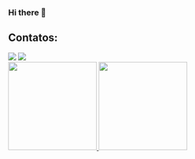 ### Hi there 👋

<div>
  <a href="https://tenor.com/pt-BR/view/cat-computer-typing-fast-gif-5368357" target="_blank"></a>

<!--
**IsabelAraujodev/IsabelAraujodev** is a ✨ _special_ ✨ repository because its `README.md` (this file) appears on your GitHub profile.

Here are some ideas to get you started:

- 🔭 I’m currently working on ...
- 🌱 I’m currently learning ...
- 👯 I’m looking to collaborate on ...
- 🤔 I’m looking for help with ...
- 💬 Ask me about ...
- 📫 How to reach me: ...
- 😄 Pronouns: ...
- ⚡ Fun fact: ...
-->
## Contatos:

<div>
<a href = "mailto:isabelcaaraujo@hotmail.com"><img src="https://img.icons8.com/fluency/48/null/apple-mail.png" target="_blank"></a>
<a href="https://www.linkedin.com/in/isabelaraujodev" target="_blank"><img src="https://img.icons8.com/color/48/null/linkedin.png" target="_blank"></a>   
</div>



<div>
<a href="https://github.com/isabelaraujodev">
<img height="180em" src="https://github-readme-stats.vercel.app/api/top-langs/?username=isabelaraujodev&layout=compact&langs_count=7&theme=dracula"/>
<img height="180em" src="https://github-readme-stats.vercel.app/api?username=isabelaraujodev&show_icons=true&theme=dracula&include_all_commits=true&count_private=true"/>
</div>
  
  
